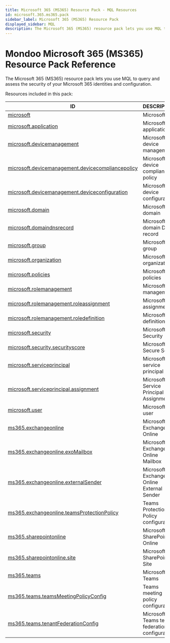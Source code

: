 ```yaml
---
title: Microsoft 365 (MS365) Resource Pack - MQL Resources
id: microsoft.365.ms365.pack
sidebar_label: Microsoft 365 (MS365) Resource Pack
displayed_sidebar: MQL
description: The Microsoft 365 (MS365) resource pack lets you use MQL to query and assess the security of your Microsoft 365 identities and configuration.
---
```


# Mondoo Microsoft 365 (MS365) Resource Pack Reference

The Microsoft 365 (MS365) resource pack lets you use MQL to query and assess the security of your Microsoft 365 identities and configuration.

Resources included in this pack:

| ID                                                                                                        | DESCRIPTION                                         |
| --------------------------------------------------------------------------------------------------------- | --------------------------------------------------- |
| [microsoft](microsoft.md)                                                                                 | Microsoft                                           |
| [microsoft.application](microsoft.application.md)                                                         | Microsoft application                               |
| [microsoft.devicemanagement](microsoft.devicemanagement.md)                                               | Microsoft device management                         |
| [microsoft.devicemanagement.devicecompliancepolicy](microsoft.devicemanagement.devicecompliancepolicy.md) | Microsoft device compliance policy                  |
| [microsoft.devicemanagement.deviceconfiguration](microsoft.devicemanagement.deviceconfiguration.md)       | Microsoft device configuration                      |
| [microsoft.domain](microsoft.domain.md)                                                                   | Microsoft domain                                    |
| [microsoft.domaindnsrecord](microsoft.domaindnsrecord.md)                                                 | Microsoft domain DNS record                         |
| [microsoft.group](microsoft.group.md)                                                                     | Microsoft group                                     |
| [microsoft.organization](microsoft.organization.md)                                                       | Microsoft organization                              |
| [microsoft.policies](microsoft.policies.md)                                                               | Microsoft policies                                  |
| [microsoft.rolemanagement](microsoft.rolemanagement.md)                                                   | Microsoft role management                           |
| [microsoft.rolemanagement.roleassignment](microsoft.rolemanagement.roleassignment.md)                     | Microsoft role assignment                           |
| [microsoft.rolemanagement.roledefinition](microsoft.rolemanagement.roledefinition.md)                     | Microsoft role definition                           |
| [microsoft.security](microsoft.security.md)                                                               | Microsoft Security                                  |
| [microsoft.security.securityscore](microsoft.security.securityscore.md)                                   | Microsoft Secure Score                              |
| [microsoft.serviceprincipal](microsoft.serviceprincipal.md)                                               | Microsoft service principal                         |
| [microsoft.serviceprincipal.assignment](microsoft.serviceprincipal.assignment.md)                         | Microsoft Service Principal Assignment              |
| [microsoft.user](microsoft.user.md)                                                                       | Microsoft user                                      |
| [ms365.exchangeonline](ms365.exchangeonline.md)                                                           | Microsoft 365 Exchange Online                       |
| [ms365.exchangeonline.exoMailbox](ms365.exchangeonline.exomailbox.md)                                     | Microsoft 365 Exchange Online Mailbox               |
| [ms365.exchangeonline.externalSender](ms365.exchangeonline.externalsender.md)                             | Microsoft 365 Exchange Online External Sender       |
| [ms365.exchangeonline.teamsProtectionPolicy](ms365.exchangeonline.teamsprotectionpolicy.md)               | Teams Protection Policy configuration               |
| [ms365.sharepointonline](ms365.sharepointonline.md)                                                       | Microsoft 365 SharePoint Online                     |
| [ms365.sharepointonline.site](ms365.sharepointonline.site.md)                                             | Microsoft 365 SharePoint Site                       |
| [ms365.teams](ms365.teams.md)                                                                             | Microsoft 365 Teams                                 |
| [ms365.teams.teamsMeetingPolicyConfig](ms365.teams.teamsmeetingpolicyconfig.md)                           | Teams meeting policy configuration                  |
| [ms365.teams.tenantFederationConfig](ms365.teams.tenantfederationconfig.md)                               | Microsoft 365 Teams tenant federation configuration |
